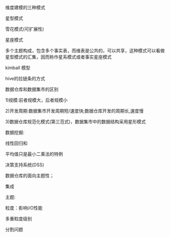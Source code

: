 维度建模的三种模式

星型模式

雪花模式(可扩展性)

星座模式

多个主题构成，包含多个事实表，而维表是公共的，可以共享，这种模式可以看做星型模式的汇集，因而称作星系模式或者事实星座模式

kimball 模型

hive的拉链条的方式





数据仓库和数据集市的区别

1)规模:前者规模大，后者规模小

2)开发周期:数据集市开发周期短/速度快;数据仓库开发的周期长,速度慢

3)数据仓库规范化模式(第三范式)，数据集市中的数据结构采用星形模式



数据挖掘:

线性回归和

平均值只是最小二乘法的特例



决策支持系统(DSS)

数据仓库的面向主题性；

集成



主题:

粒度：影响I/O性能

多重粒度级别

分割问题

